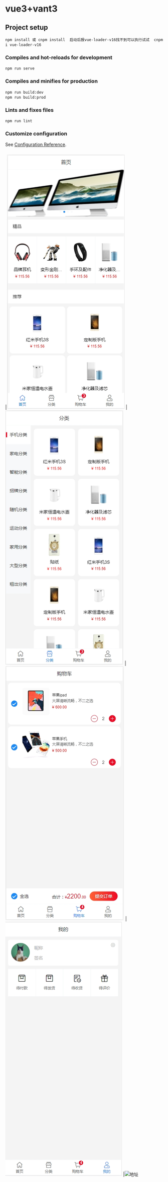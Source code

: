 <!--
 * @Author: your name
 * @Date: 2021-04-11 19:02:56
 * @LastEditTime: 2021-05-08 08:01:24
 * @LastEditors: Please set LastEditors
 * @Description: In User Settings Edit
 * @FilePath: \vue3-vant3-h5\README.md
-->
# vue3+vant3

## Project setup
```
npm install 或 cnpm install  启动后报vue-loader-v16找不到可以执行试试  cnpm i vue-loader-v16
```

### Compiles and hot-reloads for development
```
npm run serve
```

### Compiles and minifies for production
```
npm run build:dev
npm run build:prod
```

### Lints and fixes files
```
npm run lint
```

### Customize configuration
See [Configuration Reference](https://cli.vuejs.org/config/).

###

|![首页](preview/home.jpeg "首页")
|![分类](preview/分类.jpeg "分类")
|![购物车](preview/购物车.jpeg "购物车")
|![我的](preview/我的.jpeg "我的")
|![地址](preview/地址二C.jpeg "地址")
